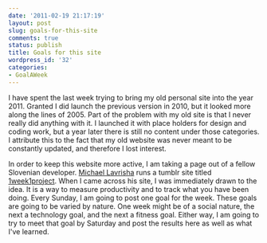 ```yaml
---
date: '2011-02-19 21:17:19'
layout: post
slug: goals-for-this-site
comments: true
status: publish
title: Goals for this site
wordpress_id: '32'
categories:
- GoalAWeek
---
```


I have spent the last week trying to bring my old personal site into the year 2011. Granted I did launch the previous version in 2010, but it looked more along the lines of 2005. Part of the problem with my old site is that I never really did anything with it. I launched it with place holders for design and coding work, but a year later there is still no content under those categories. I attribute this to the fact that my old website was never meant to be constantly updated, and therefore I lost interest.

In order to keep this website more active, I am taking a page out of a fellow Slovenian developer. [Michael Lavrisha](http://twitter.com/#!/vrish88) runs a tumblr site titled [1week1project](http://1week1project.com/). When I came across his site, I was immediately drawn to the idea. It is a way to measure productivity and to track what you have been doing. Every Sunday, I am going to post one goal for the week. These goals are going to be varied by nature. One week might be of a social nature, the next a technology goal, and the next a fitness goal. Either way, I am going to try to meet that goal by Saturday and post the results here as well as what I've learned.
